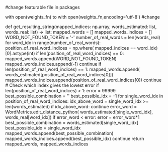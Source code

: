 #change featurable file in packages

 with open(weights_fn)
to 
 with open(weights_fn,encoding='utf-8')
#change 



def get_resulting_string(mapped_indices: np.array, words_estimated: list, words_real: list) -> list:
    mapped_words = []
    mapped_words_indices = []
    WORD_NOT_FOUND_TOKEN = '-'
    number_of_real_words = len(words_real)
    for word_idx in range(number_of_real_words):
        position_of_real_word_indices = np.where(
            mapped_indices == word_idx)[0].astype(int)
        if len(position_of_real_word_indices) == 0:
            mapped_words.append(WORD_NOT_FOUND_TOKEN)
            mapped_words_indices.append(-1)
            continue
        if len(position_of_real_word_indices) == 1:
            mapped_words.append(
                words_estimated[position_of_real_word_indices[0]])
            mapped_words_indices.append(position_of_real_word_indices[0])
            continue
        # Check which index gives the lowest error
        if len(position_of_real_word_indices) > 1:
            error = 99999
            best_possible_combination = ''
            best_possible_idx = -1
            for single_word_idx in position_of_real_word_indices:
                idx_above_word = single_word_idx >= len(words_estimated)
                if idx_above_word:
                    continue
                error_word = WordMetrics.edit_distance_python(
                    words_estimated[single_word_idx], words_real[word_idx])
                if error_word < error:
                    error = error_word*1
                    best_possible_combination = words_estimated[single_word_idx]
                    best_possible_idx = single_word_idx
            mapped_words.append(best_possible_combination)
            mapped_words_indices.append(best_possible_idx)
            continue
    return mapped_words, mapped_words_indices
